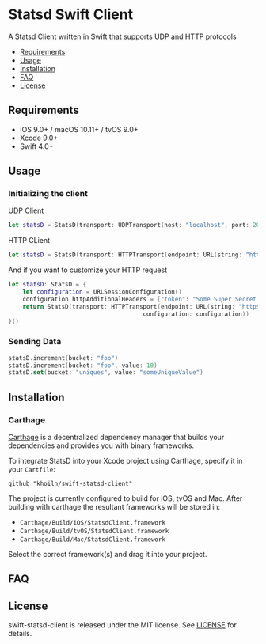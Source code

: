# Statsd Swift Client

A Statsd Client written in Swift that supports UDP and HTTP protocols

- [Requirements](#requirements)
- [Usage](#usage)
- [Installation](#installation)
- [FAQ](#faq)
- [License](#license)

## Requirements

- iOS 9.0+ / macOS 10.11+ / tvOS 9.0+
- Xcode 9.0+
- Swift 4.0+

## Usage

### Initializing the client

UDP Client
```swift
let statsD = StatsD(transport: UDPTransport(host: "localhost", port: 2003))
```

HTTP CLient
```swift
let statsD = StatsD(transport: HTTPTransport(endpoint: URL(string: "https://localhost:8888/statsd")!)
```

And if you want to customize your HTTP request
```swift
let statsD: StatsD = {
    let configuration = URLSessionConfiguration()
    configuration.httpAdditionalHeaders = ["token": "Some Super Secret Token"]
    return StatsD(transport: HTTPTransport(endpoint: URL(string: "https://localhost:8888/statsd")!,
                                      configuration: configuration))
}()
```

### Sending Data

```swift
statsD.increment(bucket: "foo")
statsD.increment(bucket: "foo", value: 10)
statsD.set(bucket: "uniques", value: "someUniqueValue")
```

## Installation

### Carthage

[Carthage](https://github.com/Carthage/Carthage) is a decentralized dependency manager that builds your dependencies and provides you with binary frameworks.

To integrate StatsD into your Xcode project using Carthage, specify it in your `Cartfile`:

```ogdl
github "khoiln/swift-statsd-client"
```

The project is currently configured to build for iOS, tvOS and Mac. After building with carthage the resultant frameworks will be stored in:

* `Carthage/Build/iOS/StatsdClient.framework`
* `Carthage/Build/tvOS/StatsdClient.framework`
* `Carthage/Build/Mac/StatsdClient.framework`

Select the correct framework(s) and drag it into your project.

## FAQ

## License

swift-statsd-client is released under the MIT license. See [LICENSE](https://github.com/khoiln/swift-statsd-client/blob/master/LICENSE) for details.
